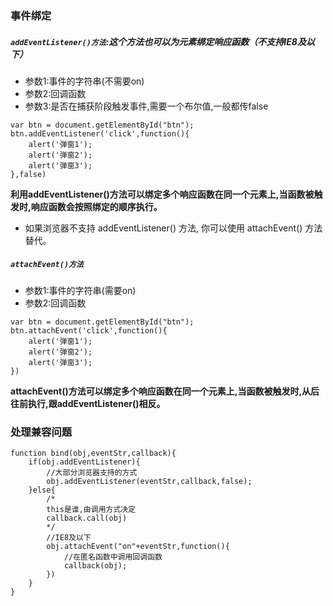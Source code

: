 ### 事件绑定
##### `addEventListener()方法`:这个方法也可以为元素绑定响应函数（不支持IE8及以下）
- 参数1:事件的字符串(不需要on)
- 参数2:回调函数
- 参数3:是否在捕获阶段触发事件,需要一个布尔值,一般都传false
```
var btn = document.getElementById("btn");
btn.addEventListener('click',function(){
    alert('弹窗1');
    alert('弹窗2');
    alert('弹窗3');
},false)
```
**利用addEventListener()方法可以绑定多个响应函数在同一个元素上,当函数被触发时,响应函数会按照绑定的顺序执行。**
- 如果浏览器不支持 addEventListener() 方法, 你可以使用 attachEvent() 方法替代。
##### `attachEvent()方法`
- 参数1:事件的字符串(需要on)
- 参数2:回调函数
```
var btn = document.getElementById("btn");
btn.attachEvent('click',function(){
    alert('弹窗1');
    alert('弹窗2');
    alert('弹窗3');
})
```
**attachEvent()方法可以绑定多个响应函数在同一个元素上,当函数被触发时,从后往前执行,跟addEventListener()相反。**
### 处理兼容问题
```
function bind(obj,eventStr,callback){
    if(obj.addEventListener){
        //大部分浏览器支持的方式
        obj.addEventListener(eventStr,callback,false);
    }else{
        /*
        this是谁,由调用方式决定
        callback.call(obj)
        */
        //IE8及以下
        obj.attachEvent("on"+eventStr,function(){
            //在匿名函数中调用回调函数
            callback(obj);
        })
    }
}
```